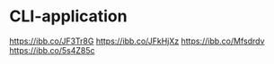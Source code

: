 # CLI-application

https://ibb.co/JF3Tr8G
https://ibb.co/JFkHjXz
https://ibb.co/Mfsdrdv
https://ibb.co/5s4Z85c
